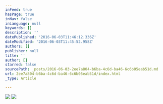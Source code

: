 ```yaml
---
inFeed: true
hasPage: true
inNav: false
inLanguage: null
keywords: []
description: ''
datePublished: '2016-06-03T11:46:12.336Z'
dateModified: '2016-06-03T11:45:52.958Z'
authors: []
publisher: null
title: ''
author: []
starred: false
sourcePath: _posts/2016-06-03-2ee7a804-b6ba-4c6d-ba46-6c6b05eab51d.md
url: 2ee7a804-b6ba-4c6d-ba46-6c6b05eab51d/index.html
_type: Article

---
```

![](https://the-grid-user-content.s3-us-west-2.amazonaws.com/6cbb2372-db37-4573-9740-547b47dce936.jpg)
![](https://the-grid-user-content.s3-us-west-2.amazonaws.com/f29369cd-1ee2-4f3d-bd50-6fc3894391b4.jpg)